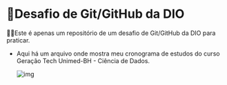 #  🤔Desafio de Git/GitHub da DIO

👨‍💻Este é apenas um repositório de um desafio de Git/GitHub da DIO para praticar.

- Aqui há um arquivo onde mostra meu cronograma de estudos do curso Geração Tech Unimed-BH - Ciência de Dados.

  ![img](https://media.tenor.com/Zd8dN5EjK4AAAAAC/spongebob-squarepants.gif)
